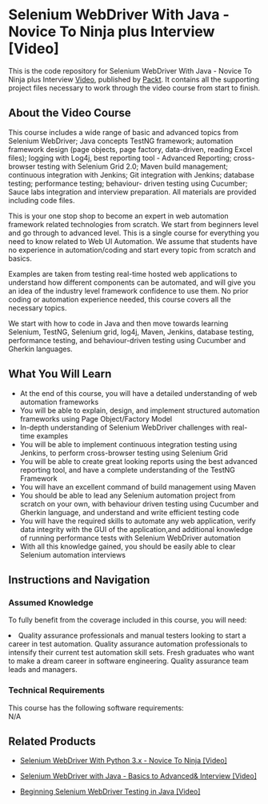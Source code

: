 


# Selenium WebDriver With Java - Novice To Ninja plus Interview [Video]
This is the code repository for Selenium WebDriver With Java - Novice To Ninja plus Interview [Video](https://www.packtpub.com/application-development/selenium-webdriver-java-novice-ninja-interview-video), published by [Packt](https://www.packtpub.com/?utm_source=github). It contains all the supporting project files necessary to work through the video course from start to finish.
## About the Video Course
This course includes a wide range of basic and advanced topics from Selenium WebDriver; Java concepts TestNG framework; automation framework design (page objects, page factory, data-driven, reading Excel files); logging with Log4j, best reporting tool - Advanced Reporting; cross-browser testing with Selenium Grid 2.0; Maven build management; continuous integration with Jenkins; Git integration with Jenkins; database testing; performance testing; behaviour- driven testing using Cucumber; Sauce labs integration and interview preparation. All materials are provided including code files.

This is your one stop shop to become an expert in web automation framework related technologies from scratch. We start from beginners level and go through to advanced level. This is a single course for everything you need to know related to Web UI Automation. We assume that students have no experience in automation/coding and start every topic from scratch and basics.

Examples are taken from testing real-time hosted web applications to understand how different components can be automated, and will give you an idea of the industry level framework confidence to use them. No prior coding or automation experience needed, this course covers all the necessary topics.

We start with how to code in Java and then move towards learning Selenium, TestNG, Selenium grid, log4j, Maven, Jenkins, database testing, performance testing, and behaviour-driven testing using Cucumber and Gherkin languages.

<H2>What You Will Learn</H2>
<DIV class=book-info-will-learn-text>
<UL>
<LI> At the end of this course, you will have a detailed understanding of web automation frameworks</LI>
<LI>You will be able to explain, design, and implement structured automation frameworks using Page Object/Factory Model</LI>
<LI>In-depth understanding of Selenium WebDriver challenges with real-time examples</LI>
<LI>You will be able to implement continuous integration testing using Jenkins, to perform cross-browser testing using Selenium Grid</LI>
<LI>You will be able to create great looking reports using the best advanced reporting tool, and have a complete understanding of the TestNG Framework</LI>
<LI>You will have an excellent command of build management using Maven</LI>
<LI>You should be able to lead any Selenium automation project from scratch on your own, with behaviour driven testing using Cucumber and Gherkin language, and understand and write efficient testing code</LI>
<LI>You will have the required skills to automate any web application, verify data integrity with the GUI of the application,and additional knowledge of running performance tests with Selenium WebDriver automation</LI>
<LI>With all this knowledge gained, you should be easily able to clear Selenium automation interviews</LI>
</UL></DIV>

## Instructions and Navigation
### Assumed Knowledge
To fully benefit from the coverage included in this course, you will need:<br/>
<DIV class=book-info-will-learn-text>
<LI> Quality assurance professionals and manual testers looking to start a career in test automation. Quality assurance automation professionals to intensify their current test automation skill sets. Fresh graduates who want to make a dream career in software engineering. Quality assurance team leads and managers.	</li>
<DIV>

### Technical Requirements
This course has the following software requirements:<br/>
N/A

## Related Products
* [Selenium WebDriver With Python 3.x - Novice To Ninja [Video]
](https://www.packtpub.com/application-development/selenium-webdriver-python-3x-novice-ninja-video)

* [Selenium WebDriver with Java - Basics to Advanced& Interview [Video]
]( https://www.packtpub.com/web-development/selenium-webdriver-java-basics-advanced-interview-video)

* [Beginning Selenium WebDriver Testing in Java [Video]
]( https://www.packtpub.com/web-development/beginning-selenium-webdriver-testing-java-video)

